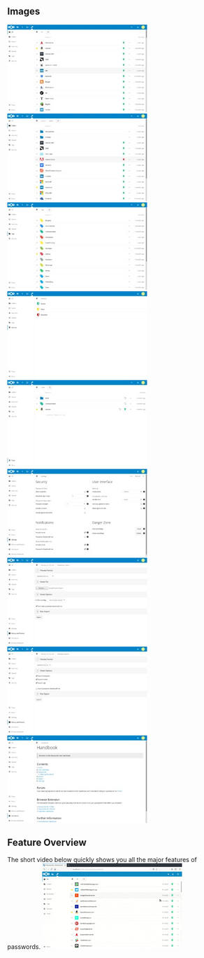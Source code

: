 ## Images
[![Password List](./_files/_previews/main-section.jpg)](./_files/main-section.png)
[![Folder View](./_files/_previews/folder-section.jpg)](./_files/folder-section.png)
[![Tag View](./_files/_previews/tag-section.jpg)](./_files/tag-section.png)
[![Security Section](./_files/_previews/security-section.jpg)](./_files/security-section.png)
[![Trash Section](./_files/_previews/trash-section.jpg)](./_files/trash-section.png)
[![Settings Section](./_files/_previews/settings-section.jpg)](./_files/settings-section.png)
[![Import Section](./_files/_previews/import-section.jpg)](./_files/import-section.png)
[![Export Section](./_files/_previews/export-section.jpg)](./_files/export-section.png)
[![Handbook Section](./_files/_previews/handbook-section.jpg)](./_files/handbook-section.png)


## Feature Overview
The short video below quickly shows you all the major features of passwords.
[![Feature Overview](../_files/Gallery/_previews/feature-overview.gif)](../_files/Gallery/feature-overview.mp4)